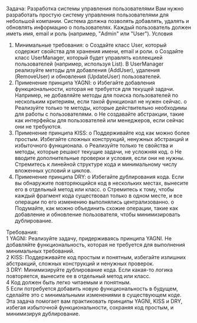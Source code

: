 
Задача: Разработка системы управления пользователями
Вам нужно разработать простую систему управления пользователями для небольшой компании. Система должна позволять добавлять, удалять и обновлять информацию о пользователях. Каждый пользователь должен иметь имя, email и роль (например, "Admin" или "User").
Условия
1.	Минимальные требования:
o	Создайте класс User, который содержит свойства для хранения имени, email и роли.
o	Создайте класс UserManager, который будет управлять коллекцией пользователей (например, используя List<User>). В UserManager реализуйте методы для добавления (AddUser), удаления (RemoveUser) и обновления (UpdateUser) пользователей.
2.	Применение принципа YAGNI:
o	Избегайте добавления функциональности, которая не требуется для текущей задачи. Например, не добавляйте методы для поиска пользователей по нескольким критериям, если такой функционал не нужен сейчас.
o	Реализуйте только те методы, которые действительно необходимы для работы с пользователями.
o	Не создавайте абстракции, такие как интерфейсы для пользователей или менеджеров, если сейчас они не требуются.
3.	Применение принципа KISS:
o	Поддерживайте код как можно более простым. Избегайте сложных конструкций, ненужных абстракций и избыточного функционала.
o	Реализуйте только те свойства и методы, которые решают текущие задачи, не усложняя код.
o	Не вводите дополнительные проверки и условия, если они не нужны. Стремитесь к линейной структуре кода и минимальному числу вложенных условий и циклов.
4.	Применение принципа DRY:
o	Избегайте дублирования кода. Если вы обнаружите повторяющийся код в нескольких местах, вынесите его в отдельный метод или класс.
o	Стремитесь к тому, чтобы каждый фрагмент кода существовал только в одном месте, и все операции по его изменению выполнялись централизованно.
o	Подумайте, как можно объединить схожие операции, такие как добавление и обновление пользователя, чтобы минимизировать дублирование.

Требования:<br>
1	YAGNI: Реализуйте задачу, придерживаясь принципа YAGNI. Не добавляйте функциональность, которая не требуется для выполнения минимальных требований.<br>
2	KISS: Поддерживайте код простым и понятным, избегайте излишних абстракций, сложных конструкций и ненужных проверок.<br>
3	DRY: Минимизируйте дублирование кода. Если какая-то логика повторяется, вынесите ее в отдельный метод или класс.<br>
4	Код должен быть легко читаемым и понятным.<br>
5	Если потребуется добавить новую функциональность в будущем, сделайте это с минимальными изменениями в существующем коде.<br>
Эта задача помогает вам практиковать принципы YAGNI, KISS и DRY, избегая избыточной функциональности, сохраняя код простым, и минимизируя дублирование.
